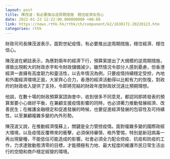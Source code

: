 ```yaml
---
layout: post
title: 陳茂波：有必要推出逆周期措施　穩住經濟及信心
date: 2022-01-23 12:22:00.000000000 +08:00
link: https://news.rthk.hk/rthk/ch/component/k2/1630172-20220123.htm
categories: rthk
---
```


財政司司長陳茂波表示，面對世紀疫情，有必要推出逆周期措施，穩住經濟、穩住信心。

陳茂波在網誌表示，為應對兩年的經濟下行，預算案提出了大規模的逆周期措施，導致出現較大的財政赤字和令財政儲備減少。雖然情況令部分人感到憂慮，但香港經濟一直擁有高度韌力和靈活性，以去年情況為例，只要疫情持續穩定受控，內地和外圍經濟環境正面，大家齊心合力，香港的經濟活動得以比較有力的恢復，對政府的財政收入提供了支持，令即將完結的財政年度財政狀況遠比預期理想。

他說，在數十場的財政預算案諮詢會中，收到很多不同意見，都認同即將發表的預算案要小心做好平衡，在兼顧支援疫情影響的同時，也必須著力推動發展經濟、改善民生；在維護金融穩定和促進發展的時候，也要促進經濟發展的包容性及可持續性，以至兼顧複雜多變的內外形勢。

陳茂波又說，在推動經濟復蘇上，關鍵是全力管控疫情。面對複雜多變的國際政經大環境，以及疫情反覆帶來的衝擊，必須保持審慎、格外警惕，特別是新冠病毒一再出現變種，不能低估可能造成的影響。社會必須全力配合控疫、抗疫和防疫的工作，力求達致動態清零的目標，才能積極有力地、最大程度的維護市民日常生活出行的空間和商戶穩定經營的環境。
